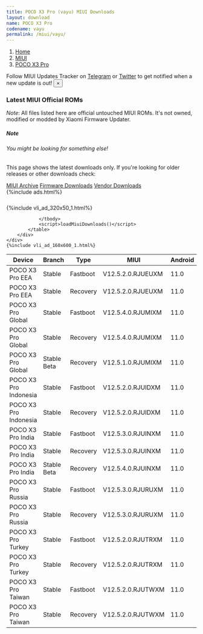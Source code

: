 ```yaml
---
title: POCO X3 Pro (vayu) MIUI Downloads
layout: download
name: POCO X3 Pro
codename: vayu
permalink: /miui/vayu/
---
```

<nav aria-label="breadcrumb">
    <ol class="breadcrumb">
        <li class="breadcrumb-item"><a href="/">Home</a></li>
        <li class="breadcrumb-item"><a href="/miui/">MIUI</a></li>
        <li class="breadcrumb-item active" aria-current="page"><a href="/miui/vayu/">POCO X3 Pro</a></li>
    </ol>
</nav>
<div class="alert alert-primary alert-dismissible fade show" role="alert">
    Follow MIUI Updates Tracker on <a href="https://t.me/MIUIUpdatesTracker" class="alert-link">Telegram</a>
     or <a href="https://twitter.com/MiFwUpdater" class="alert-link">Twitter</a> to get notified when a new update is out!
    <button type="button" class="close" data-dismiss="alert" aria-label="Close">
        <span aria-hidden="true">&times;</span>
    </button>
</div>

### Latest MIUI Official ROMs
*Note*: All files listed here are official untouched MIUI ROMs. It's not owned, modified or modded by Xiaomi Firmware Updater.
<div class="card">
  <div class="card-body">
    <h5 class="card-title">Note</h5>
    <h6 class="card-subtitle mb-2 text-muted">You might be looking for something else!</h6>
    <p class="card-text">This page shows the latest downloads only.
     If you're looking for older releases or other downloads check:</p>
    <a href="/archive/miui/vayu/" class="card-link">MIUI Archive</a>
    <a href="/firmware/vayu/" class="card-link">Firmware Downloads</a>
    <a href="/vendor/vayu/" class="card-link">Vendor Downloads</a>
  </div>
</div>
{%include ads.html%}
<div class="row justify-content-center">
    <div class="col-10">
        <div class="table-responsive-md" style="margin-top: 25px;">
            {%include vli_ad_320x50_1.html%}
            <table id="miui" class="display dt-responsive nowrap compact table table-striped table-hover table-sm">
                <thead class="thead-dark">
                    <tr>
                        <th data-ref="device">Device</th>
                        <th data-ref="branch">Branch</th>
                        <th data-ref="type">Type</th>
                        <th data-ref="miui">MIUI</th>
                        <th data-ref="android">Android</th>
                        <th data-ref="size">Size</th>
                        <th data-ref="size">Date</th>
                        <th data-ref="link">Link</th>
                    </tr>
                </thead>
                <tbody>
                <tr><td>POCO X3 Pro EEA</td><td>Stable</td><td>Fastboot</td><td>V12.5.2.0.RJUEUXM</td><td>11.0</td><td>5.4 GB</td><td>2021-08-12</td><td><a href="/miui/vayu/stable/V12.5.2.0.RJUEUXM/">Download</a></td></tr>
<tr><td>POCO X3 Pro EEA</td><td>Stable</td><td>Recovery</td><td>V12.5.2.0.RJUEUXM</td><td>11.0</td><td>3.0 GB</td><td>2021-08-17</td><td><a href="/miui/vayu/stable/V12.5.2.0.RJUEUXM/">Download</a></td></tr>
<tr><td>POCO X3 Pro Global</td><td>Stable</td><td>Fastboot</td><td>V12.5.4.0.RJUMIXM</td><td>11.0</td><td>5.3 GB</td><td>2021-08-18</td><td><a href="/miui/vayu/stable/V12.5.4.0.RJUMIXM/">Download</a></td></tr>
<tr><td>POCO X3 Pro Global</td><td>Stable</td><td>Recovery</td><td>V12.5.4.0.RJUMIXM</td><td>11.0</td><td>3.0 GB</td><td>2021-08-24</td><td><a href="/miui/vayu/stable/V12.5.4.0.RJUMIXM/">Download</a></td></tr>
<tr><td>POCO X3 Pro Global</td><td>Stable Beta</td><td>Recovery</td><td>V12.5.1.0.RJUMIXM</td><td>11.0</td><td>2.9 GB</td><td>2021-06-07</td><td><a href="/miui/vayu/stable beta/V12.5.1.0.RJUMIXM/">Download</a></td></tr>
<tr><td>POCO X3 Pro Indonesia</td><td>Stable</td><td>Fastboot</td><td>V12.5.2.0.RJUIDXM</td><td>11.0</td><td>4.6 GB</td><td>2021-08-18</td><td><a href="/miui/vayu/stable/V12.5.2.0.RJUIDXM/">Download</a></td></tr>
<tr><td>POCO X3 Pro Indonesia</td><td>Stable</td><td>Recovery</td><td>V12.5.2.0.RJUIDXM</td><td>11.0</td><td>3.0 GB</td><td>2021-08-21</td><td><a href="/miui/vayu/stable/V12.5.2.0.RJUIDXM/">Download</a></td></tr>
<tr><td>POCO X3 Pro India</td><td>Stable</td><td>Fastboot</td><td>V12.5.3.0.RJUINXM</td><td>11.0</td><td>3.4 GB</td><td>2021-06-30</td><td><a href="/miui/vayu/stable/V12.5.3.0.RJUINXM/">Download</a></td></tr>
<tr><td>POCO X3 Pro India</td><td>Stable</td><td>Recovery</td><td>V12.5.3.0.RJUINXM</td><td>11.0</td><td>2.9 GB</td><td>2021-07-06</td><td><a href="/miui/vayu/stable/V12.5.3.0.RJUINXM/">Download</a></td></tr>
<tr><td>POCO X3 Pro India</td><td>Stable Beta</td><td>Recovery</td><td>V12.5.4.0.RJUINXM</td><td>11.0</td><td>2.9 GB</td><td>2021-09-02</td><td><a href="/miui/vayu/stable beta/V12.5.4.0.RJUINXM/">Download</a></td></tr>
<tr><td>POCO X3 Pro Russia</td><td>Stable</td><td>Fastboot</td><td>V12.5.3.0.RJURUXM</td><td>11.0</td><td>4.8 GB</td><td>2021-08-13</td><td><a href="/miui/vayu/stable/V12.5.3.0.RJURUXM/">Download</a></td></tr>
<tr><td>POCO X3 Pro Russia</td><td>Stable</td><td>Recovery</td><td>V12.5.3.0.RJURUXM</td><td>11.0</td><td>3.0 GB</td><td>2021-08-20</td><td><a href="/miui/vayu/stable/V12.5.3.0.RJURUXM/">Download</a></td></tr>
<tr><td>POCO X3 Pro Turkey</td><td>Stable</td><td>Fastboot</td><td>V12.5.2.0.RJUTRXM</td><td>11.0</td><td>4.4 GB</td><td>2021-08-12</td><td><a href="/miui/vayu/stable/V12.5.2.0.RJUTRXM/">Download</a></td></tr>
<tr><td>POCO X3 Pro Turkey</td><td>Stable</td><td>Recovery</td><td>V12.5.2.0.RJUTRXM</td><td>11.0</td><td>3.0 GB</td><td>2021-08-24</td><td><a href="/miui/vayu/stable/V12.5.2.0.RJUTRXM/">Download</a></td></tr>
<tr><td>POCO X3 Pro Taiwan</td><td>Stable</td><td>Fastboot</td><td>V12.5.2.0.RJUTWXM</td><td>11.0</td><td>3.9 GB</td><td>2021-08-19</td><td><a href="/miui/vayu/stable/V12.5.2.0.RJUTWXM/">Download</a></td></tr>
<tr><td>POCO X3 Pro Taiwan</td><td>Stable</td><td>Recovery</td><td>V12.5.2.0.RJUTWXM</td><td>11.0</td><td>2.9 GB</td><td>2021-08-30</td><td><a href="/miui/vayu/stable/V12.5.2.0.RJUTWXM/">Download</a></td></tr>

                </tbody>
                <script>loadMiuiDownloads()</script>
            </table>
        </div>
    </div>
    {%include vli_ad_160x600_1.html%}
</div>
